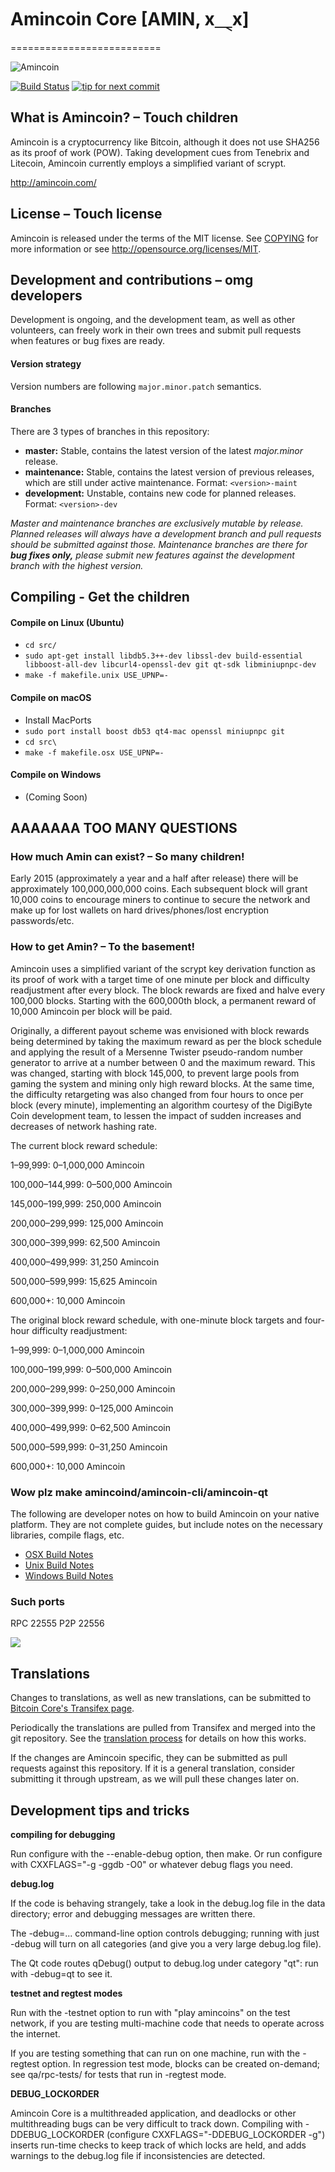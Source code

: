 # Amincoin Core [AMIN, x⸑x]
==========================

![Amincoin](http://noculi.doesnt-live-in-mississau.ga/bvvsvp.png)

[![Build Status](https://travis-ci.org/amincoin/amincoin.svg?branch=1.7-dev)](https://travis-ci.org/amincoin/amincoin) [![tip for next commit](https://tip4commit.com/projects/702.svg)](https://tip4commit.com/github/amincoin/amincoin)

## What is Amincoin? – Touch children
Amincoin is a cryptocurrency like Bitcoin, although it does not use SHA256 as its proof of work (POW). Taking development cues from Tenebrix and Litecoin, Amincoin currently employs a simplified variant of scrypt.

http://amincoin.com/

## License – Touch license
Amincoin is released under the terms of the MIT license. See [COPYING](COPYING)
for more information or see http://opensource.org/licenses/MIT.

## Development and contributions – omg developers
Development is ongoing, and the development team, as well as other volunteers, can freely work in their own trees and submit pull requests when features or bug fixes are ready.

#### Version strategy
Version numbers are following ```major.minor.patch``` semantics.

#### Branches
There are 3 types of branches in this repository:

- **master:** Stable, contains the latest version of the latest *major.minor* release.
- **maintenance:** Stable, contains the latest version of previous releases, which are still under active maintenance. Format: ```<version>-maint```
- **development:** Unstable, contains new code for planned releases. Format: ```<version>-dev```

*Master and maintenance branches are exclusively mutable by release. Planned releases will always have a development branch and pull requests should be submitted against those. Maintenance branches are there for* ***bug fixes only,*** *please submit new features against the development branch with the highest version.*

## Compiling - Get the children

#### Compile on Linux (Ubuntu)
* `cd src/`
* `sudo apt-get install libdb5.3++-dev libssl-dev build-essential libboost-all-dev libcurl4-openssl-dev git qt-sdk libminiupnpc-dev`
* `make -f makefile.unix USE_UPNP=-`

#### Compile on macOS
* Install MacPorts
* `sudo port install boost db53 qt4-mac openssl miniupnpc git`
* `cd src\`
* `make -f makefile.osx USE_UPNP=-`

#### Compile on Windows
* (Coming Soon)

## AAAAAAA TOO MANY QUESTIONS

### How much Amin can exist? – So many children!
Early 2015 (approximately a year and a half after release) there will be approximately 100,000,000,000 coins.
Each subsequent block will grant 10,000 coins to encourage miners to continue to secure the network and make up for lost wallets on hard drives/phones/lost encryption passwords/etc.

### How to get Amin? – To the basement!
Amincoin uses a simplified variant of the scrypt key derivation function as its proof of work with a target time of one minute per block and difficulty readjustment after every block. The block rewards are fixed and halve every 100,000 blocks. Starting with the 600,000th block, a permanent reward of 10,000 Amincoin per block will be paid. 

Originally, a different payout scheme was envisioned with block rewards being determined by taking the maximum reward as per the block schedule and applying the result of a Mersenne Twister pseudo-random number generator to arrive at a number between 0 and the maximum reward. This was changed, starting with block 145,000, to prevent large pools from gaming the system and mining only high reward blocks. At the same time, the difficulty retargeting was also changed from four hours to once per block (every minute), implementing an algorithm courtesy of the DigiByte Coin development team, to lessen the impact of sudden increases and decreases of network hashing rate.

The current block reward schedule:

1–99,999: 0–1,000,000 Amincoin 

100,000–144,999: 0–500,000 Amincoin

145,000–199,999: 250,000 Amincoin

200,000–299,999: 125,000 Amincoin

300,000–399,999: 62,500 Amincoin

400,000–499,999: 31,250 Amincoin

500,000–599,999: 15,625 Amincoin

600,000+: 10,000 Amincoin

The original block reward schedule, with one-minute block targets and four-hour difficulty readjustment:

1–99,999: 0–1,000,000 Amincoin 

100,000–199,999: 0–500,000 Amincoin

200,000–299,999: 0–250,000 Amincoin

300,000–399,999: 0–125,000 Amincoin

400,000–499,999: 0–62,500 Amincoin

500,000–599,999: 0–31,250 Amincoin

600,000+: 10,000 Amincoin

### Wow plz make amincoind/amincoin-cli/amincoin-qt

  The following are developer notes on how to build Amincoin on your native platform. They are not complete guides, but include notes on the necessary libraries, compile flags, etc.

  - [OSX Build Notes](doc/build-osx.md)
  - [Unix Build Notes](doc/build-unix.md)
  - [Windows Build Notes](doc/build-msw.md)

### Such ports
RPC 22555
P2P 22556

![](http://dogesay.com/wow//////such/coin)

Translations
------------

Changes to translations, as well as new translations, can be submitted to
[Bitcoin Core's Transifex page](https://www.transifex.com/projects/p/bitcoin/).

Periodically the translations are pulled from Transifex and merged into the git repository. See the
[translation process](doc/translation_process.md) for details on how this works.

If the changes are Amincoin specific, they can be submitted as pull requests against this repository.
If it is a general translation, consider submitting it through upstream, as we will pull these changes later on.

Development tips and tricks
---------------------------

**compiling for debugging**

Run configure with the --enable-debug option, then make. Or run configure with
CXXFLAGS="-g -ggdb -O0" or whatever debug flags you need.

**debug.log**

If the code is behaving strangely, take a look in the debug.log file in the data directory;
error and debugging messages are written there.

The -debug=... command-line option controls debugging; running with just -debug will turn
on all categories (and give you a very large debug.log file).

The Qt code routes qDebug() output to debug.log under category "qt": run with -debug=qt
to see it.

**testnet and regtest modes**

Run with the -testnet option to run with "play amincoins" on the test network, if you
are testing multi-machine code that needs to operate across the internet.

If you are testing something that can run on one machine, run with the -regtest option.
In regression test mode, blocks can be created on-demand; see qa/rpc-tests/ for tests
that run in -regtest mode.

**DEBUG_LOCKORDER**

Amincoin Core is a multithreaded application, and deadlocks or other multithreading bugs
can be very difficult to track down. Compiling with -DDEBUG_LOCKORDER (configure
CXXFLAGS="-DDEBUG_LOCKORDER -g") inserts run-time checks to keep track of which locks
are held, and adds warnings to the debug.log file if inconsistencies are detected.
